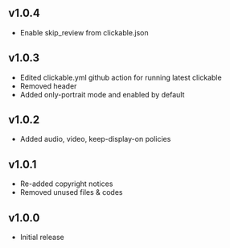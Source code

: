 ## v1.0.4
- Enable skip_review from clickable.json

## v1.0.3
- Edited clickable.yml github action for running latest clickable
- Removed header
- Added only-portrait mode and enabled by default

## v1.0.2
- Added audio, video, keep-display-on policies

## v1.0.1
- Re-added copyright notices
- Removed unused files & codes

## v1.0.0
- Initial release

